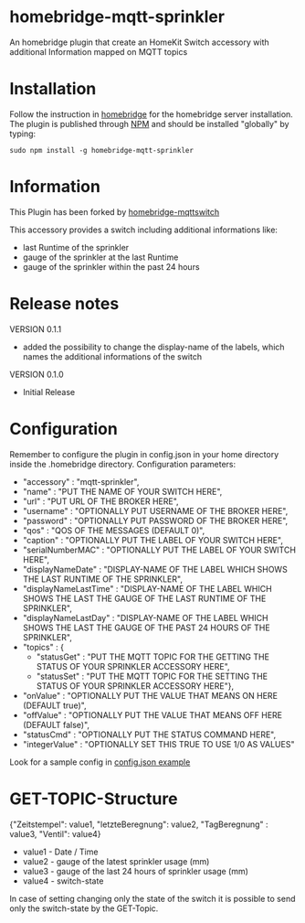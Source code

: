 # homebridge-mqtt-sprinkler
An homebridge plugin that create an HomeKit Switch accessory with additional Information mapped on MQTT topics

# Installation
Follow the instruction in [homebridge](https://www.npmjs.com/package/homebridge) for the homebridge server installation.
The plugin is published through [NPM](https://www.npmjs.com/package/homebridge-mqttswitch) and should be installed "globally" by typing:

    sudo npm install -g homebridge-mqtt-sprinkler

# Information
This Plugin has been forked by [homebridge-mqttswitch](https://github.com/ilcato/homebridge-mqttswitch)

This accessory provides a switch including additional informations like:
+ last Runtime of the sprinkler
+ gauge of the sprinkler at the last Runtime
+ gauge of the sprinkler within the past 24 hours

# Release notes
VERSION 0.1.1
+ added the possibility to change the display-name of the labels, which names the additional informations of the switch

VERSION 0.1.0
+ Initial Release

# Configuration
Remember to configure the plugin in config.json in your home directory inside the .homebridge directory. Configuration parameters:
+ "accessory"		    : "mqtt-sprinkler",
+ "name"			    : "PUT THE NAME OF YOUR SWITCH HERE",
+ "url"			    : "PUT URL OF THE BROKER HERE",
+ "username"		    : "OPTIONALLY PUT USERNAME OF THE BROKER HERE",
+ "password"		    : "OPTIONALLY PUT PASSWORD OF THE BROKER HERE",
+ "qos"		        : "QOS OF THE MESSAGES (DEFAULT 0)",
+ "caption"		    : "OPTIONALLY PUT THE LABEL OF YOUR SWITCH HERE",
+ "serialNumberMAC"	: "OPTIONALLY PUT THE LABEL OF YOUR SWITCH HERE",
+ "displayNameDate"	    : "DISPLAY-NAME OF THE LABEL WHICH SHOWS THE LAST RUNTIME OF THE SPRINKLER",
+ "displayNameLastTime"	: "DISPLAY-NAME OF THE LABEL WHICH SHOWS THE LAST THE GAUGE OF THE LAST RUNTIME OF THE SPRINKLER",
+ "displayNameLastDay"	    : "DISPLAY-NAME OF THE LABEL WHICH SHOWS THE LAST THE GAUGE OF THE PAST 24 HOURS OF THE SPRINKLER",       
+ "topics"		    : { 
	+ "statusGet"		: "PUT THE MQTT TOPIC FOR THE GETTING THE STATUS OF YOUR SPRINKLER ACCESSORY HERE",
	+ "statusSet"		: "PUT THE MQTT TOPIC FOR THE SETTING THE STATUS OF YOUR SPRINKLER ACCESSORY HERE"},
+ "onValue"		    : "OPTIONALLY PUT THE VALUE THAT MEANS ON HERE (DEFAULT true)",
+ "offValue"		    : "OPTIONALLY PUT THE VALUE THAT MEANS OFF HERE (DEFAULT false)",
+ "statusCmd"		    : "OPTIONALLY PUT THE STATUS COMMAND HERE",
+ "integerValue"	    : "OPTIONALLY SET THIS TRUE TO USE 1/0 AS VALUES"

Look for a sample config in [config.json example](https://github.com/moppi4483/homebridge-mqtt-sprinkler/blob/master/config.json)

# GET-TOPIC-Structure
{"Zeitstempel": value1, "letzteBeregnung": value2, "TagBeregnung" : value3, "Ventil": value4}
+ value1	-	Date / Time
+ value2	-	gauge of the latest sprinkler usage (mm)
+ value3	-	gauge of the last 24 hours of sprinkler usage (mm)
+ value4	-	switch-state

In case of setting changing only the state of the switch it is possible to send only the switch-state by the GET-Topic.
